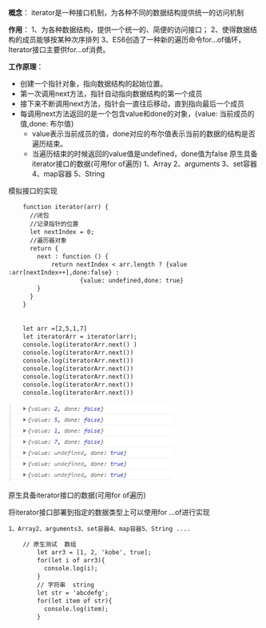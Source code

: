 **概念**： iterator是一种接口机制，为各种不同的数据结构提供统一的访问机制



**作用**：
  1、为各种数据结构，提供一个统一的、简便的访问接口；
  2、使得数据结构的成员能够按某种次序排列
  3、ES6创造了一种新的遍历命令for...of循环，Iterator接口主要供for...of消费。



**工作原理**：

  - 创建一个指针对象，指向数据结构的起始位置。
  - 第一次调用next方法，指针自动指向数据结构的第一个成员
  - 接下来不断调用next方法，指针会一直往后移动，直到指向最后一个成员
  - 每调用next方法返回的是一个包含value和done的对象，{value: 当前成员的值,done: 布尔值}
    * value表示当前成员的值，done对应的布尔值表示当前的数据的结构是否遍历结束。
    * 当遍历结束的时候返回的value值是undefined，done值为false
原生具备iterator接口的数据(可用for of遍历)
    1、Array
    2、arguments
    3、set容器
    4、map容器
    5、String



模拟接口的实现

```
    function iterator(arr) {
      //闭包
      //记录指针的位置
      let nextIndex = 0;
      //遍历器对象
      return {
        next : function () {
            return nextIndex < arr.length ? {value :arr[nextIndex++],done:false} :
                    {value: undefined,done: true}
        }
      }
    }


    let arr =[2,5,1,7]
    let iteratorArr = iterator(arr);
    console.log(iteratorArr.next() )
    console.log(iteratorArr.next())
    console.log(iteratorArr.next())
    console.log(iteratorArr.next())
    console.log(iteratorArr.next())
    console.log(iteratorArr.next())
    console.log(iteratorArr.next())
```

![](picc/iterator.png)







原生具备iterator接口的数据(可用for of遍历)

将iterator接口部署到指定的数据类型上可以使用for ...of进行实现

```
1、Array2、arguments3、set容器4、map容器5、String ....
```

```
    // 原生测试  数组
        let arr3 = [1, 2, 'kobe', true];
        for(let i of arr3){
          console.log(i);
        }
        // 字符串  string
        let str = 'abcdefg';
        for(let item of str){
          console.log(item);
        }

```



